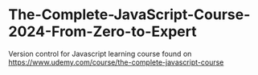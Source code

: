 # The-Complete-JavaScript-Course-2024-From-Zero-to-Expert
Version control for Javascript learning course found on https://www.udemy.com/course/the-complete-javascript-course
